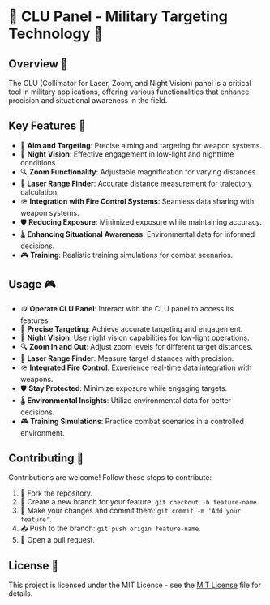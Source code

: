 # 🌌 CLU Panel - Military Targeting Technology 🎯

## Overview 📖 

The CLU (Collimator for Laser, Zoom, and Night Vision) panel is a critical tool in military applications, offering various functionalities that enhance precision and situational awareness in the field.

## Key Features 🚀

- 🎯 **Aim and Targeting**: Precise aiming and targeting for weapon systems.
- 🌙 **Night Vision**: Effective engagement in low-light and nighttime conditions.
- 🔍 **Zoom Functionality**: Adjustable magnification for varying distances.
- 📏 **Laser Range Finder**: Accurate distance measurement for trajectory calculation.
- 🪖 **Integration with Fire Control Systems**: Seamless data sharing with weapon systems.
- 🛡️ **Reducing Exposure**: Minimized exposure while maintaining accuracy.
- 🌡️ **Enhancing Situational Awareness**: Environmental data for informed decisions.
- 🎮 **Training**: Realistic training simulations for combat scenarios.

## Usage 🎮

- 🪙 **Operate CLU Panel**: Interact with the CLU panel to access its features.
- 🎯 **Precise Targeting**: Achieve accurate targeting and engagement.
- 🌙 **Night Vision**: Use night vision capabilities for low-light operations.
- 🔍 **Zoom In and Out**: Adjust zoom levels for different target distances.
- 📏 **Laser Range Finder**: Measure target distances with precision.
- 🪖 **Integrated Fire Control**: Experience real-time data integration with weapons.
- 🛡️ **Stay Protected**: Minimize exposure while engaging targets.
- 🌡️ **Environmental Insights**: Utilize environmental data for better decisions.
- 🎮 **Training Simulations**: Practice combat scenarios in a controlled environment.

## Contributing 🤝

Contributions are welcome! Follow these steps to contribute:

1. 🍴 Fork the repository.
2. 🌿 Create a new branch for your feature: `git checkout -b feature-name`.
3. 🚀 Make your changes and commit them: `git commit -m 'Add your feature'`.
4. 📤 Push to the branch: `git push origin feature-name`.
5. 🎯 Open a pull request.

## License 📜

This project is licensed under the MIT License - see the [MIT License](mit.md) file for details.
